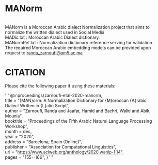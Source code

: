 # MANorm
<br> MANorm is a Moroccan Arabic  dialect Normalization project that aims to normalize the written dialect used in Social Media.
<br> MADic.txt : Moroccan Arabic Dialect dictionary. 
<br> MANormRef.txt : Normalization dictionary reference serving for validation.
<br> The required Moroccan Arabic embedding models can be provided upon request to randa_zarnoufi@um5.ac.ma
# CITATION
Please cite the following paper if using these materials:

   ''' 
   @inproceedings{zarnoufi-etal-2020-manorm,
    <br>title = "{MAN}orm: A Normalization Dictionary for {M}oroccan {A}rabic Dialect Written in {L}atin Script",
    <br>author = "Zarnoufi, Randa  and
      Jaafar, Hamid  and
      Bachri, Walid  and
      Abik, Mounia",
    <br>booktitle = "Proceedings of the Fifth Arabic Natural Language Processing Workshop",
    <br>month = dec,
    <br>year = "2020",
    <br> address = "Barcelona, Spain (Online)",
    <br>publisher = "Association for Computational Linguistics",
    <br>url = "https://www.aclweb.org/anthology/2020.wanlp-1.14",
    <br>pages = "155--166",
}
   '''
</div>
